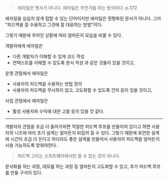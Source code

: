 > 애자일은 명사가 아니다. 애자일은 무언가를 하는 방식이다. p.372

애자일을 심심치 않게 접할 수 있는 단어이지만 애자일은 정형화된 문서가 아니다. 그저 "피드백을 잘 수용하고 그것에 잘 대응하는 방법"이다.

그렇기 때문에 주어진 상황에 따라 얼마든지 모습을 바꿀 수 있다.

개발자에게 애자일은
- 다른 개발자가 이해할 수 있게 코드 작성
- 컨텍스트를 이해할 수 있도록 문서 작성
과 같은 것들이 있을 것이고,

운영 관점에서 애자일은
- 사용자의 피드백을 수용하는 방법 정의
- 사용자의 피드백을 무시하지 않고, 고도화할 수 있도록 건의
등이 있을 것이고,

사업 관점에서 애자일은
- 활성 사용자와 수익에 대한 고찰
등이 있을 것 같다.

---

개발자의 관점을 조금 더 들어가자면 적절한 피드백 루프를 만들어져 있다고 하면 사용자의 니즈에 따라 초기 설계는 얼마든지 뒤집어 질 수 있다. 그렇기 때문에 유연한 설계에 시간이 조금 더 든다고 하더라도 좋은 설계를 만들어서 사용자의 피드백을 얼마든지 사용 가능하도록 맞춰야한다.

> 피드백 고리는 소프트웨어에서만 쓸 수 있는 것이 아니다.

문서화를 하는 과정, 데모를 하는 과정 등 얼마든지 고도화할 수 있고, 추가 피드백 루프를 만들 구석이 있다.
